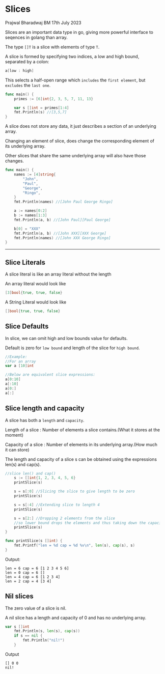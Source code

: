 # **Slices**
Prajwal Bharadwaj BM
17th July 2023

Slices are an important data type in go, giving more powerful interface to seqences in golang than array.

The type `[]T` is a slice with elements of type `T`.

A slice is formed by specifying two indices, a low and high bound, separated by a colon:
```go 
a[low : high]
```
This selects a half-open range which `includes` the `first element`, but `excludes` the `last one`.

```go
func main() {
	primes := [6]int{2, 3, 5, 7, 11, 13}

	var s []int = primes[1:4]
	fmt.Println(s) //[3,5,7]
}
```

A slice does not store any data, it just describes a section of an underlying array.

Changing an element of slice, does change the corresponding element of its underlying array. 

Other slices that share the same underlying array will also have those changes.

```go
func main() {
	names := [4]string{
		"John",
		"Paul",
		"George",
		"Ringo",
	}
	fmt.Println(names) //[John Paul George Ringo]

	a := names[0:2]
	b := names[1:3]
	fmt.Println(a, b) //[John Paul][Paul George]

	b[0] = "XXX"
	fmt.Println(a, b) //[John XXX][XXX George]
	fmt.Println(names) //[John XXX George Ringo]
}
```
---
## Slice Literals
A slice literal is like an array literal without the length

An array literal would look like
```go
[3]bool{true, true, false}
```

A String Literal would look like
```go
[]bool{true, true, false}
```

## Slice Defaults
In slice, we can omit high and low bounds value for defaults.

Default is zero for `low bound` and length of the slice for `high bound`.
```go
//Example:
//For an array
var a [10]int

//Below are equivalent slice expressions:
a[0:10]
a[:10]
a[0:]
a[:]
```
## Slice length and capacity
A slice has both a `length` and `capacity`.

Length of a slice : Number of elements a slice contains.(What it stores at the moment)

Capacity of a slice : Number of elements in its underlying array.(How much it can store)

The length and capacity of a slice s can be obtained using the expressions len(s) and cap(s).

```go
//slice len() and cap()
	s := []int{1, 2, 3, 4, 5, 6}
	printSlice(s)

	s = s[:0] //Slicing the slice to give length to be zero
	printSlice(s)

	s = s[:4] //Extending slice to length 4
	printSlice(s)

	s = s[2:] //Dropping 2 elements from the slice
	//so lower bound drops the elements and thus taking down the capacity of the slice.
	printSlice(s)
}

func printSlice(s []int) {
	fmt.Printf("len = %d cap = %d %v\n", len(s), cap(s), s)
}
```
Output:
```
len = 6 cap = 6 [1 2 3 4 5 6]
len = 0 cap = 6 []
len = 4 cap = 6 [1 2 3 4]
len = 2 cap = 4 [3 4]
```

## Nil slices

The zero value of a slice is nil.

A nil slice has a length and capacity of 0 and has no underlying array.

```go
var s []int
	fmt.Println(s, len(s), cap(s))
	if s == nil {
		fmt.Println("nil!")
	}
```
Output
```
[] 0 0
nil!
```